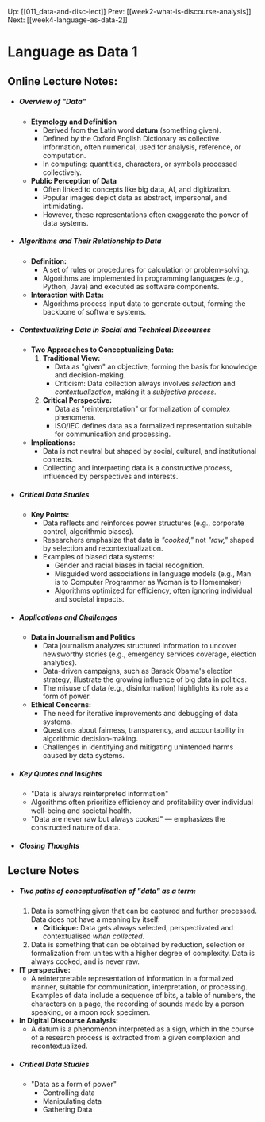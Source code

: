 Up: [[011_data-and-disc-lect]]
Prev: [[week2-what-is-discourse-analysis]]
Next: [[week4-language-as-data-2]]
# Language as Data 1

## Online Lecture Notes:
- ##### Overview of "Data"
	- **Etymology and Definition**
		- Derived from the Latin word **datum** (something given).
		- Defined by the Oxford English Dictionary as collective information, often numerical, used for analysis, reference, or computation.
		- In computing: quantities, characters, or symbols processed collectively.
	- **Public Perception of Data**
		- Often linked to concepts like big data, AI, and digitization.
		- Popular images depict data as abstract, impersonal, and intimidating.
		- However, these representations often exaggerate the power of data systems.
- ##### Algorithms and Their Relationship to Data
	- **Definition:**
		- A set of rules or procedures for calculation or problem-solving.
		- Algorithms are implemented in programming languages (e.g., Python, Java) and executed as software components.
	- **Interaction with Data:**
		- Algorithms process input data to generate output, forming the backbone of software systems.
- ##### Contextualizing Data in Social and Technical Discourses
	- **Two Approaches to Conceptualizing Data:**
		1. **Traditional View:**
			- Data as "given" an objective, forming the basis for knowledge and decision-making.
			- Criticism: Data collection always involves *selection* and *contextualization*, making it a *subjective process*.
		2. **Critical Perspective:**
			- Data as "reinterpretation" or formalization of complex phenomena.
			- ISO/IEC defines data as a formalized representation suitable for communication and processing.
	- **Implications:**
		- Data is not neutral but shaped by social, cultural, and institutional contexts.
		- Collecting and interpreting data is a constructive process, influenced by perspectives and interests.
- ##### Critical Data Studies
	- **Key Points:**
		- Data reflects and reinforces power structures (e.g., corporate control, algorithmic biases).
		- Researchers emphasize that data is *"cooked,"* not *"raw,"* shaped by selection and recontextualization.
		- Examples of biased data systems:
			- Gender and racial biases in facial recognition.
			- Misguided word associations in language models (e.g., Man is to Computer Programmer as Woman is to Homemaker)
			- Algorithms optimized for efficiency, often ignoring individual and societal impacts.
- ##### Applications and Challenges
	- **Data in Journalism and Politics**
		- Data journalism analyzes structured information to uncover newsworthy stories (e.g., emergency services coverage, election analytics).
		- Data-driven campaigns, such as Barack Obama's election strategy, illustrate the growing influence of big data in politics.
		- The misuse of data (e.g., disinformation) highlights its role as a form of power.
	- **Ethical Concerns:**
		- The need for iterative improvements and debugging of data systems.
		- Questions about fairness, transparency, and accountability in algorithmic decision-making.
		- Challenges in identifying and mitigating unintended harms caused by data systems.
- ##### Key Quotes and Insights
	- "Data is always reinterpreted information"
	- Algorithms often prioritize efficiency and profitability over individual well-being and societal health.
	- "Data are never raw but always cooked" — emphasizes the constructed nature of data.
- ##### Closing Thoughts

## Lecture Notes
 - ##### Two paths of conceptualisation of "data" as a term:
	 1. Data is something given that can be captured and further processed. Data does not have a meaning by itself.
		 - **Criticique:** Data gets always selected, perspectivated and contextualised *when collected.*
	2. Data is something that can be obtained by reduction, selection or formalization from unites with a higher degree of complexity. Data is always cooked, and is never raw.
- **IT perspective:**
	- A reinterpretable representation of information in a formalized manner, suitable for communication, interpretation, or processing. Examples of data include a sequence of bits, a table of numbers, the characters on a page, the recording of sounds made by a person speaking, or a moon rock specimen.
- **In Digital Discourse Analysis:**
	- A datum is a phenomenon interpreted as a sign, which in the course of a research process is extracted from a given complexion and recontextualized.
- ##### Critical Data Studies
	- "Data as a form of power"
		- Controlling data
		- Manipulating data
		- Gathering Data
